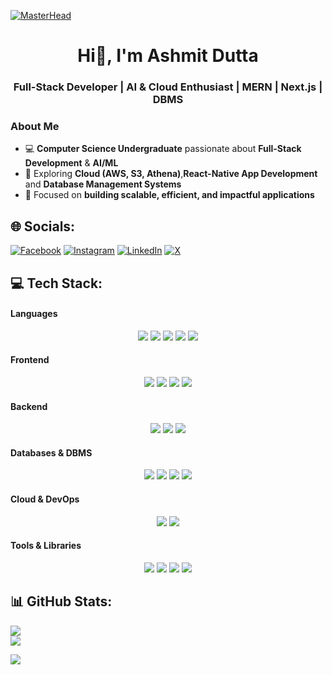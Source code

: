 [![MasterHead](https://i.pinimg.com/originals/91/2c/13/912c1339020235e45c20a6cde9829974.png)](https://rishavchanda.io)
<h1 align="center">Hi👋, I'm Ashmit Dutta</h1>
<h3 align="center">Full-Stack Developer | AI & Cloud Enthusiast | MERN | Next.js | DBMS</h3>


###  About Me
- 💻 **Computer Science Undergraduate** passionate about **Full-Stack Development** & **AI/ML**  
- 🌱 Exploring **Cloud (AWS, S3, Athena)**,**React-Native App Development** and **Database Management Systems**   
- 🎯 Focused on **building scalable, efficient, and impactful applications**  



## 🌐 Socials:
[![Facebook](https://img.shields.io/badge/Facebook-%231877F2.svg?logo=Facebook&logoColor=white)](https://www.facebook.com/profile.php?id=100084012086797) [![Instagram](https://img.shields.io/badge/Instagram-%23E4405F.svg?logo=Instagram&logoColor=white)](https://instagram.com/ftashmit) [![LinkedIn](https://img.shields.io/badge/LinkedIn-%230077B5.svg?logo=linkedin&logoColor=white)](https://linkedin.com/in/ftashmit) [![X](https://img.shields.io/badge/X-black.svg?logo=X&logoColor=white)](https://x.com/ftashmit) 



## 💻 Tech Stack:

#### **Languages**
<p align="center">
  <img src="https://img.shields.io/badge/Java-%23ED8B00.svg?style=for-the-badge&logo=openjdk&logoColor=white"/> 
  <img src="https://img.shields.io/badge/JavaScript-F7DF1E.svg?style=for-the-badge&logo=javascript&logoColor=black"/>
  <img src="https://img.shields.io/badge/TypeScript-007ACC.svg?style=for-the-badge&logo=typescript&logoColor=white"/>
  <img src="https://img.shields.io/badge/C-00599C.svg?style=for-the-badge&logo=c&logoColor=white"/>
  <img src="https://img.shields.io/badge/Python-3776AB.svg?style=for-the-badge&logo=python&logoColor=white"/>
</p>

#### **Frontend**
<p align="center">
  <img src="https://img.shields.io/badge/React-61DAFB.svg?style=for-the-badge&logo=react&logoColor=black"/>
  <img src="https://img.shields.io/badge/Next.js-000000.svg?style=for-the-badge&logo=nextdotjs&logoColor=white"/>
  <img src="https://img.shields.io/badge/TailwindCSS-38B2AC.svg?style=for-the-badge&logo=tailwind-css&logoColor=white"/>
  <img src="https://img.shields.io/badge/Shadcn_UI-000000.svg?style=for-the-badge&logo=shadcnui&logoColor=white"/>
</p>

#### **Backend**
<p align="center">
  <img src="https://img.shields.io/badge/Node.js-43853D.svg?style=for-the-badge&logo=node.js&logoColor=white"/>
  <img src="https://img.shields.io/badge/Express.js-404D59.svg?style=for-the-badge"/>
  <img src="https://img.shields.io/badge/Django-092E20.svg?style=for-the-badge&logo=django&logoColor=white"/>
</p>

#### **Databases & DBMS**
<p align="center">
  <img src="https://img.shields.io/badge/MongoDB-4EA94B.svg?style=for-the-badge&logo=mongodb&logoColor=white"/>
  <img src="https://img.shields.io/badge/PostgreSQL-316192.svg?style=for-the-badge&logo=postgresql&logoColor=white"/>
  <img src="https://img.shields.io/badge/Supabase-3ECF8E.svg?style=for-the-badge&logo=supabase&logoColor=white"/>
  <img src="https://img.shields.io/badge/ANSI%20SQL-336791.svg?style=for-the-badge&logo=databricks&logoColor=white"/>
</p>

#### **Cloud & DevOps**
<p align="center">
  <img src="https://img.shields.io/badge/AWS-FF9900.svg?style=for-the-badge&logo=amazonaws&logoColor=white"/>
  <img src="https://img.shields.io/badge/Docker-2496ED.svg?style=for-the-badge&logo=docker&logoColor=white"/>
</p>

#### **Tools & Libraries**
<p align="center">
  <img src="https://img.shields.io/badge/Git-F05032.svg?style=for-the-badge&logo=git&logoColor=white"/>
  <img src="https://img.shields.io/badge/Selenium-43B02A.svg?style=for-the-badge&logo=selenium&logoColor=white"/>
  <img src="https://img.shields.io/badge/Postman-FF6C37.svg?style=for-the-badge&logo=postman&logoColor=white"/>
  <img src="https://img.shields.io/badge/Vercel-000000.svg?style=for-the-badge&logo=vercel&logoColor=white"/>
</p>


## 📊 GitHub Stats:
![](https://github-readme-streak-stats.herokuapp.com/?user=ftashmit&theme=dark&hide_border=true)<br/>
![](https://github-readme-stats.vercel.app/api/top-langs/?username=ftashmit&theme=dark&hide_border=true&include_all_commits=true&count_private=true&layout=compact)


[![](https://visitcount.itsvg.in/api?id=ftashmit&icon=0&color=3)](https://visitcount.itsvg.in)

<!-- Proudly created with GPRM ( https://gprm.itsvg.in ) -->

